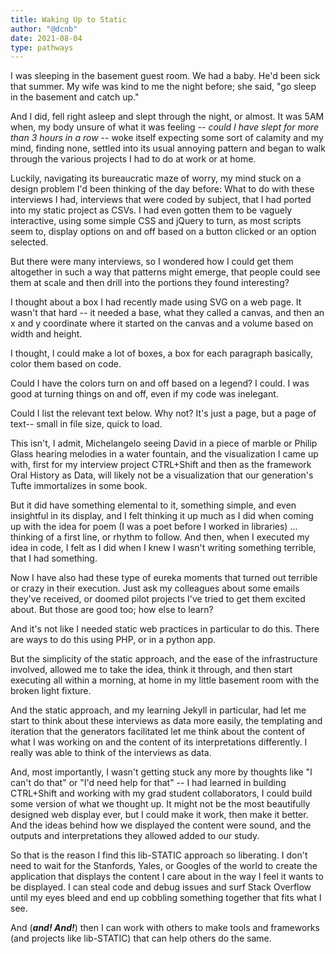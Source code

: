 ```yaml
---
title: Waking Up to Static
author: "@dcnb"
date: 2021-08-04
type: pathways
---
```


I was sleeping in the basement guest room. We had a baby. He'd been sick that summer. My wife was kind to me the night before; she said, "go sleep in the basement and catch up." 

And I did, fell right asleep and slept through the night, or almost. It was 5AM when, my body unsure of what it was feeling -- *could I have slept for more than 3 hours in a row* -- woke itself expecting some sort of calamity and my mind, finding none, settled into its usual annoying pattern and began to walk through the various projects I had to do at work or at home. 

Luckily, navigating its bureaucratic maze of worry, my mind stuck on a design problem I'd been thinking of the day before: What to do with these interviews I had, interviews that were coded by subject, that I had ported into my static project as CSVs. I had even gotten them to be vaguely interactive, using some simple CSS and jQuery to turn, as most scripts seem to, display options on and off based on a button clicked or an option selected. 

But there were many interviews, so I wondered how I could get them altogether in such a way that patterns might emerge, that people could see them at scale and then drill into the portions they found interesting? 

I thought about a box I had recently made using SVG on a web page. It wasn't that hard -- it needed a base, what they called a canvas, and then an x and y coordinate where it started on the canvas and a volume based on width and height. 

I thought, I could make a lot of boxes, a box for each paragraph basically, color them based on code. 

Could I have the colors turn on and off based on a legend? I could. I was good at turning things on and off, even if my code was inelegant. 

Could I list the relevant text below. Why not? It's just a page, but a page of text-- small in file size, quick to load. 

This isn't, I admit, Michelangelo seeing David in a piece of marble or Philip Glass hearing melodies in a water fountain, and the visualization I came up with, first for my interview project CTRL+Shift and then as the framework Oral History as Data, will likely not be a visualization that our generation's Tufte immortalizes in some book. 

But it did have something elemental to it, something simple, and even insightful in its display, and I felt thinking it up much as I did when coming up with the idea for poem (I was a poet before I worked in libraries) ...  thinking of a first line, or rhythm to follow. And then, when I executed my idea in code, I felt as I did when I knew I wasn't writing something terrible, that I had something. 

Now I have also had these type of eureka moments that turned out terrible or crazy in their execution. Just ask my colleagues about some emails they've received, or doomed pilot projects I've tried to get them excited about. But those are good too; how else to learn? 

And it's not like I needed static web practices in particular to do this. There are ways to do this using PHP, or in a python app. 

But the simplicity of the static approach, and the ease of the infrastructure involved, allowed me to take the idea, think it through, and then start executing all within a morning, at home in my little basement room with the broken light fixture. 

And the static approach, and my learning Jekyll in particular, had let me start to think about these interviews as data more easily, the templating and iteration that the generators facilitated let me think about the content of what I was working on and the content of its interpretations differently. I really was able to think of the interviews as data. 

And, most importantly, I wasn't getting stuck any more by thoughts like "I can't do that" or "I'd need help for that" -- I had learned in building CTRL+Shift and working with my grad student collaborators, I could build some version of what we thought up. It might not be the most beautifully designed web display ever, but I could make it work, then make it better. And the ideas behind how we displayed the content were sound, and the outputs and interpretations they allowed added to our study. 

So that is the reason I find this lib-STATIC approach so liberating. I don't need to wait for the Stanfords, Yales, or Googles of the world to create the application that displays the content I care about in the way I feel it wants to be displayed. I can steal code and debug issues and surf Stack Overflow until my eyes bleed and end up  cobbling something together that fits what I see. 

And (***and! And!***) then I can work with others to make tools and frameworks (and projects like lib-STATIC) that can help others do the same. 
